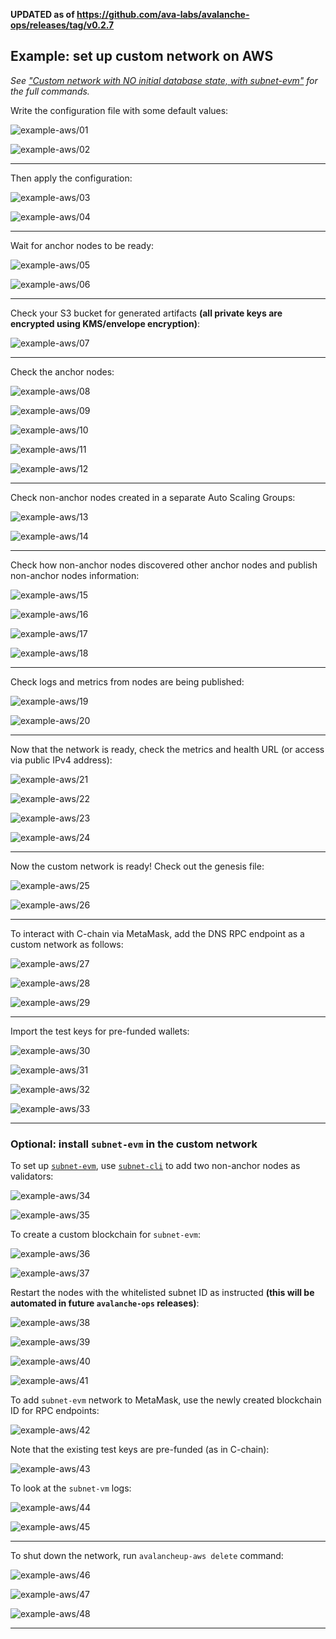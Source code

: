 
**UPDATED as of https://github.com/ava-labs/avalanche-ops/releases/tag/v0.2.7**

## Example: set up custom network on AWS

*See ["Custom network with NO initial database state, with subnet-evm"](recipes-aws.md#custom-network-with-no-initial-database-state-with-subnet-evm) for the full commands.*

Write the configuration file with some default values:

![example-aws/01](./img/example-aws/01.png)

![example-aws/02](./img/example-aws/02.png)

<hr>

Then apply the configuration:

![example-aws/03](./img/example-aws/03.png)

![example-aws/04](./img/example-aws/04.png)

<hr>

Wait for anchor nodes to be ready:

![example-aws/05](./img/example-aws/05.png)

![example-aws/06](./img/example-aws/06.png)

<hr>

Check your S3 bucket for generated artifacts **(all private keys are encrypted using KMS/envelope encryption)**:

![example-aws/07](./img/example-aws/07.png)

<hr>

Check the anchor nodes:

![example-aws/08](./img/example-aws/08.png)

![example-aws/09](./img/example-aws/09.png)

![example-aws/10](./img/example-aws/10.png)

![example-aws/11](./img/example-aws/11.png)

![example-aws/12](./img/example-aws/12.png)

<hr>

Check non-anchor nodes created in a separate Auto Scaling Groups:

![example-aws/13](./img/example-aws/13.png)

![example-aws/14](./img/example-aws/14.png)

<hr>

Check how non-anchor nodes discovered other anchor nodes and publish non-anchor nodes information:

![example-aws/15](./img/example-aws/15.png)

![example-aws/16](./img/example-aws/16.png)

![example-aws/17](./img/example-aws/17.png)

![example-aws/18](./img/example-aws/18.png)

<hr>

Check logs and metrics from nodes are being published:

![example-aws/19](./img/example-aws/19.png)

![example-aws/20](./img/example-aws/20.png)

<hr>

Now that the network is ready, check the metrics and health URL (or access via public IPv4 address):

![example-aws/21](./img/example-aws/21.png)

![example-aws/22](./img/example-aws/22.png)

![example-aws/23](./img/example-aws/23.png)

![example-aws/24](./img/example-aws/24.png)

<hr>

Now the custom network is ready! Check out the genesis file:

![example-aws/25](./img/example-aws/25.png)

![example-aws/26](./img/example-aws/26.png)

<hr>

To interact with C-chain via MetaMask, add the DNS RPC endpoint as a custom network as follows:

![example-aws/27](./img/example-aws/27.png)

![example-aws/28](./img/example-aws/28.png)

![example-aws/29](./img/example-aws/29.png)

<hr>

Import the test keys for pre-funded wallets:

![example-aws/30](./img/example-aws/30.png)

![example-aws/31](./img/example-aws/31.png)

![example-aws/32](./img/example-aws/32.png)

![example-aws/33](./img/example-aws/33.png)

<hr>

### Optional: install `subnet-evm` in the custom network

To set up [`subnet-evm`](https://github.com/ava-labs/subnet-evm), use [`subnet-cli`](https://github.com/ava-labs/subnet-cli) to add two non-anchor nodes as validators:

![example-aws/34](./img/example-aws/34.png)

![example-aws/35](./img/example-aws/35.png)

To create a custom blockchain for `subnet-evm`:

![example-aws/36](./img/example-aws/36.png)

![example-aws/37](./img/example-aws/37.png)

Restart the nodes with the whitelisted subnet ID as instructed **(this will be automated in future `avalanche-ops` releases)**:

![example-aws/38](./img/example-aws/38.png)

![example-aws/39](./img/example-aws/39.png)

![example-aws/40](./img/example-aws/40.png)

![example-aws/41](./img/example-aws/41.png)

To add `subnet-evm` network to MetaMask, use the newly created blockchain ID for RPC endpoints:

![example-aws/42](./img/example-aws/42.png)

Note that the existing test keys are pre-funded (as in C-chain):

![example-aws/43](./img/example-aws/43.png)

To look at the `subnet-vm` logs:

![example-aws/44](./img/example-aws/44.png)

![example-aws/45](./img/example-aws/45.png)

<hr>

To shut down the network, run `avalancheup-aws delete` command:

![example-aws/46](./img/example-aws/46.png)

![example-aws/47](./img/example-aws/47.png)

![example-aws/48](./img/example-aws/48.png)

<hr>
